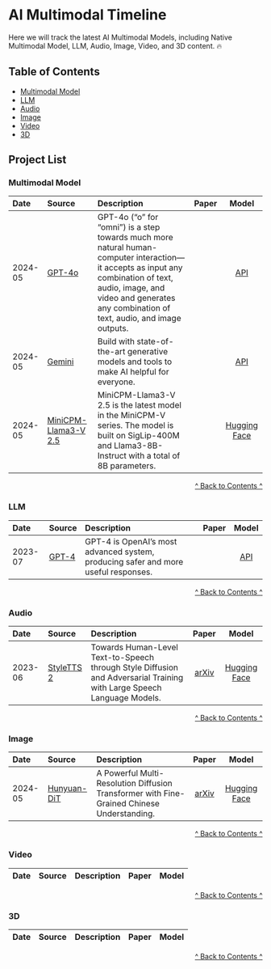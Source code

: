 # AI Multimodal Timeline

Here we will track the latest AI Multimodal Models, including Native Multimodal Model, LLM, Audio, Image, Video, and 3D content. 🔥

## Table of Contents

* [Multimodal Model](#multimodal)
* [LLM](#llm)
* [Audio](#audio)
* [Image](#image)
* [Video](#video)
* [3D](#3d)



## Project List

###  <span id="multimodal">Multimodal Model</span>

| Date          | Source                   | Description                                                 |   Paper   |  Model  |
| :------------------------------ | :--------------------------------------------------------------------------------------------------------------------------------------------------------------------------------------------- | :--------------------------------------- | :-----------: | :-------: |
|    2024-05    | [GPT-4o](https://openai.com/index/hello-gpt-4o/)                            | GPT-4o (“o” for “omni”) is a step towards much more natural human-computer interaction—it accepts as input any combination of text, audio, image, and video and generates any combination of text, audio, and image outputs.            |                                                               |[API](https://platform.openai.com/docs/models/gpt-4o)  |
|    2024-05    | [Gemini](https://deepmind.google/technologies/gemini/)                      | Build with state-of-the-art generative models and tools to make AI helpful for everyone.            |                                                               |[API](https://ai.google.dev/)  |
|    2024-05    | [MiniCPM-Llama3-V 2.5](https://github.com/OpenBMB/MiniCPM-V)                | MiniCPM-Llama3-V 2.5 is the latest model in the MiniCPM-V series. The model is built on SigLip-400M and Llama3-8B-Instruct with a total of 8B parameters.            |                                     |[Hugging Face](https://huggingface.co/openbmb/MiniCPM-Llama3-V-2_5)  |

<p style="text-align: right;"><a href="#table-of-contents">^ Back to Contents ^</a></p>


###  <span id="llm">LLM</span>

| Date          | Source                   | Description                                                 |   Paper   |  Model  |
| :------------------------------------------------------------------------------------------ | :--------------------------------------------------------------------------------------------------------------------------------------------------------------------------------------------- | :----------- | :-----------: | :-------: |
|    2023-07    | [GPT-4](https://openai.com/index/gpt-4/)                                    | GPT-4 is OpenAI’s most advanced system, producing safer and more useful responses.            |                                                               |[API](https://platform.openai.com/docs/models/gpt-4-turbo-and-gpt-4)  |

<p style="text-align: right;"><a href="#table-of-contents">^ Back to Contents ^</a></p>


###  <span id="audio">Audio</span>

| Date          | Source                   | Description                                                 |   Paper   |  Model  |
| :------------------------------------------------------------------------------------------ | :--------------------------------------------------------------------------------------------------------------------------------------------------------------------------------------------- | :----------- | :-----------: | :-------: |
|    2023-06    | [StyleTTS 2](https://github.com/yl4579/StyleTTS2)                | Towards Human-Level Text-to-Speech through Style Diffusion and Adversarial Training with Large Speech Language Models.            |[arXiv](https://arxiv.org/abs/2306.07691)  |[Hugging Face](https://huggingface.co/spaces/styletts2/styletts2)  |

<p style="text-align: right;"><a href="#table-of-contents">^ Back to Contents ^</a></p>


###  <span id="image">Image</span>

| Date          | Source                   | Description                                                 |   Paper   |  Model  |
| :------------------------------------------------------------------------------------------ | :--------------------------------------------------------------------------------------------------------------------------------------------------------------------------------------------- | :----------- | :-----------: | :-------: |
|    2024-05    | [Hunyuan-DiT](https://github.com/Tencent/HunyuanDiT)                | A Powerful Multi-Resolution Diffusion Transformer with Fine-Grained Chinese Understanding.            |[arXiv](https://arxiv.org/abs/2405.08748)  |[Hugging Face](https://huggingface.co/Tencent-Hunyuan/HunyuanDiT)  |

<p style="text-align: right;"><a href="#table-of-contents">^ Back to Contents ^</a></p>


###  <span id="video">Video</span>

| Date          | Source                   | Description                                                 |   Paper   |  Model  |
| :------------------------------------------------------------------------------------------ | :--------------------------------------------------------------------------------------------------------------------------------------------------------------------------------------------- | :----------- | :-----------: | :-------: |

<p style="text-align: right;"><a href="#table-of-contents">^ Back to Contents ^</a></p>


###  <span id="3d">3D</span>

| Date          | Source                   | Description                                                 |   Paper   |  Model  |
| :------------------------------------------------------------------------------------------ | :--------------------------------------------------------------------------------------------------------------------------------------------------------------------------------------------- | :----------- | :-----------: | :-------: |

<p style="text-align: right;"><a href="#table-of-contents">^ Back to Contents ^</a></p>


